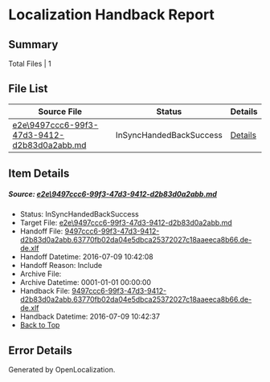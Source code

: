 # <a name='report-top'></a> Localization Handback Report

## Summary
 Total Files | 1

## File List
 Source File | Status | Details 
 ----------- | ------ | ------- 
 [e2e\9497ccc6-99f3-47d3-9412-d2b83d0a2abb.md](https://github.com/OpenLocalizationTestOrg/oltest/blob/df6fe4b77d92087a2968df657b032d6d4c08e3b1/e2e/9497ccc6-99f3-47d3-9412-d2b83d0a2abb.md) | InSyncHandedBackSuccess | [Details](#d498f99002a37d1ec51e6a6fb473b12b20b15b033)

## Item Details
##### <a name='d498f99002a37d1ec51e6a6fb473b12b20b15b033'></a> Source: [e2e\9497ccc6-99f3-47d3-9412-d2b83d0a2abb.md](https://github.com/OpenLocalizationTestOrg/oltest/blob/df6fe4b77d92087a2968df657b032d6d4c08e3b1/e2e/9497ccc6-99f3-47d3-9412-d2b83d0a2abb.md)
* Status: InSyncHandedBackSuccess
* Target File: [e2e\9497ccc6-99f3-47d3-9412-d2b83d0a2abb.md](https://github.com/OpenLocalizationTestOrg/oltest-dede-fly/blob/734ef0eb2a383a3751b72e0823975c4d8cb1ad1e/e2e/9497ccc6-99f3-47d3-9412-d2b83d0a2abb.md)
* Handoff File: [9497ccc6-99f3-47d3-9412-d2b83d0a2abb.63770fb02da04e5dbca25372027c18aaeeca8b66.de-de.xlf](https://github.com/OpenLocalizationTestOrg/olhandoff-e2e/blob/12f63ceadd53e0f31604392ce9a38edb6176eb0f/ol-handoff/OpenLocalizationTestOrg/oltest-dede-fly/ci/ht/9497ccc6-99f3-47d3-9412-d2b83d0a2abb.63770fb02da04e5dbca25372027c18aaeeca8b66.de-de.xlf)
* Handoff Datetime: 2016-07-09 10:42:08
* Handoff Reason: Include
* Archive File: 
* Archive Datetime: 0001-01-01 00:00:00
* Handback File: [9497ccc6-99f3-47d3-9412-d2b83d0a2abb.63770fb02da04e5dbca25372027c18aaeeca8b66.de-de.xlf](https://github.com/OpenLocalizationTestOrg/olhandback-e2e/blob/636641e79c2ee4dc11e242f8e73753b5abca5261/ol-handback/OpenLocalizationTestOrg/oltest-dede-fly/ci/ht/9497ccc6-99f3-47d3-9412-d2b83d0a2abb.63770fb02da04e5dbca25372027c18aaeeca8b66.de-de.xlf)
* Handback Datetime: 2016-07-09 10:42:37
* [Back to Top](#report-top)


## Error Details

Generated by OpenLocalization.
